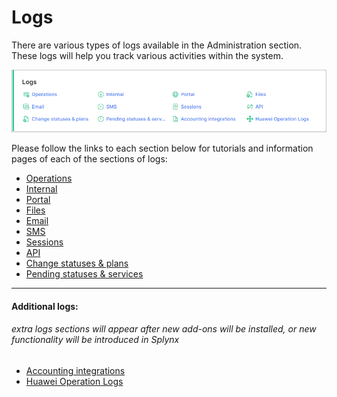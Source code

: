 Logs
====

There are various types of logs available in the Administration section. These logs will help you track various activities within the system.


![Logs](logs.png)

Please follow the links to each section below for tutorials and information pages of each of the sections of logs:

* [Operations](administration/logs/operations/operations.md)
* [Internal](administration/logs/internal/internal.md)
* [Portal](administration/logs/portal/portal.md)
* [Files](administration/logs/files/files.md)
* [Email](administration/logs/email/email.md)
* [SMS](administration/logs/sms/sms.md)
* [Sessions](administration/logs/sessions/sessions.md)
* [API](administration/logs/api/api.md)
* [Change statuses & plans](administration/logs/changes_statuses_plans/changes_statuses_plans.md)
* [Pending statuses & services](administration/logs/pending_statuses_and_services/pending_statuses_and_services.md)

------------

#### Additional logs:
###### extra logs sections will appear after new add-ons will be installed, or new functionality will be introduced in Splynx

* [Accounting integrations](administration/logs/accounting_integrations/accounting_integrations.md)
* [Huawei Operation Logs](administration/logs/huawei_operation_logs/huawei_operation_logs.md)

